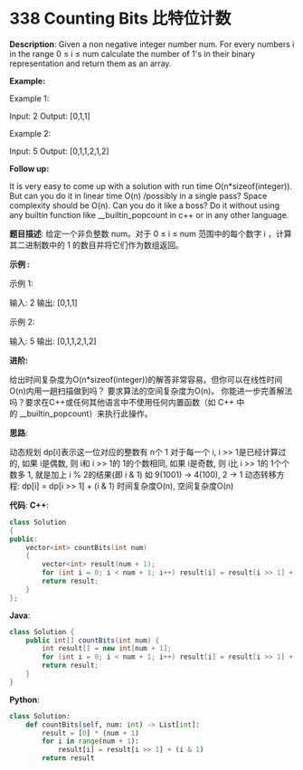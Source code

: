 # 338 Counting Bits 比特位计数

__Description__:
Given a non negative integer number num. For every numbers i in the range 0 ≤ i ≤ num calculate the number of 1's in their binary representation and return them as an array.

__Example:__

Example 1:

Input: 2
Output: [0,1,1]

Example 2:

Input: 5
Output: [0,1,1,2,1,2]

__Follow up:__

It is very easy to come up with a solution with run time O(n*sizeof(integer)). But can you do it in linear time O(n) /possibly in a single pass?
Space complexity should be O(n).
Can you do it like a boss? Do it without using any builtin function like __builtin_popcount in c++ or in any other language.

__题目描述__:
给定一个非负整数 num。对于 0 ≤ i ≤ num 范围中的每个数字 i ，计算其二进制数中的 1 的数目并将它们作为数组返回。

__示例 :__

示例 1:

输入: 2
输出: [0,1,1]

示例 2:

输入: 5
输出: [0,1,1,2,1,2]

__进阶:__

给出时间复杂度为O(n*sizeof(integer))的解答非常容易。但你可以在线性时间O(n)内用一趟扫描做到吗？
要求算法的空间复杂度为O(n)。
你能进一步完善解法吗？要求在C++或任何其他语言中不使用任何内置函数（如 C++ 中的 __builtin_popcount）来执行此操作。

__思路__:

动态规划
dp[i]表示这一位对应的整数有 n个 1
对于每一个 i, i >> 1是已经计算过的, 如果 i是偶数, 则 i和 i >> 1的 1的个数相同, 如果 i是奇数, 则 i比 i >> 1的 1个个数多 1, 就是加上 i % 2的结果(即 i & 1)
如 9(1001) -> 4(100), 2 -> 1
动态转移方程: dp[i] = dp[i >> 1] + (i & 1)
时间复杂度O(n), 空间复杂度O(n)

__代码__:
__C++__:

```C++
class Solution 
{
public:
    vector<int> countBits(int num) 
    {
        vector<int> result(num + 1);
        for (int i = 0; i < num + 1; i++) result[i] = result[i >> 1] + (i & 1);
        return result;
    }
};
```

__Java__:

```Java
class Solution {
    public int[] countBits(int num) {
        int result[] = new int[num + 1];
        for (int i = 0; i < num + 1; i++) result[i] = result[i >> 1] + (i & 1);
        return result;
    }
}
```

__Python__:

```Python
class Solution:
    def countBits(self, num: int) -> List[int]:
        result = [0] * (num + 1)
        for i in range(num + 1):
            result[i] = result[i >> 1] + (i & 1)
        return result
```
